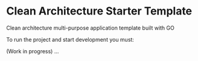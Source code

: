 
# Clean Architecture Starter Template

Clean architecture multi-purpose application template built with GO

To run the project and start development you must:

(Work in progress) ...
